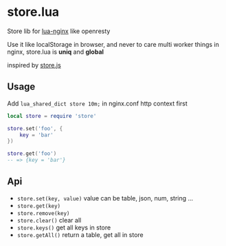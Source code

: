 store.lua
===

Store lib for [lua-nginx](https://github.com/openresty/lua-nginx-module/) like openresty

Use it like localStorage in browser, and never to care multi worker things in nginx, store.lua is **uniq** and **global**

inspired by [store.js](https://github.com/marcuswestin/store.js/)

Usage
---

Add `lua_shared_dict store 10m;` in nginx.conf http context first

```lua
local store = require 'store'

store.set('foo', {
	key = 'bar'
})

store.get('foo')
-- => {key = 'bar'}
```

Api
---

- `store.set(key, value)` value can be table, json, num, string ...
- `store.get(key)`
- `store.remove(key)`
- `store.clear()` clear all
- `store.keys()` get all keys in store
- `store.getAll()` return a table, get all in store
